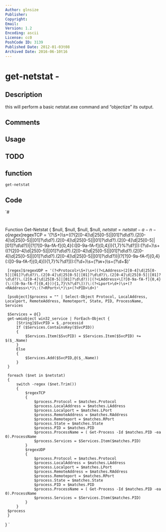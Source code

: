 ```yaml
---
Author: glnsize
Publisher: 
Copyright: 
Email: 
Version: 1.2
Encoding: ascii
License: cc0
PoshCode ID: 3139
Published Date: 2012-01-03t08
Archived Date: 2016-06-10t16
---
```


# get-netstat - 

## Description

this will perform a basic netstat.exe command and “objectize” its output.

## Comments



## Usage



## TODO



## function

`get-netstat`

## Code

`#
 #
 Function Get-Netstat {
     $null, $null, $null, $null, $netstat = netstat -a -n -o
     [regex]$regexTCP = '(?<Protocol>\S+)\s+((?<LAddress>(2[0-4]\d|25[0-5]|[01]?\d\d?)\.(2[0-4]\d|25[0-5]|[01]?\d\d?)\.(2[0-4]\d|25[0-5]|[01]?\d\d?)\.(2[0-4]\d|25[0-5]|[01]?\d\d?))|(?<LAddress>\[?[0-9a-fA-f]{0,4}(\:([0-9a-fA-f]{0,4})){1,7}\%?\d?\]))\:(?<Lport>\d+)\s+((?<Raddress>(2[0-4]\d|25[0-5]|[01]?\d\d?)\.(2[0-4]\d|25[0-5]|[01]?\d\d?)\.(2[0-4]\d|25[0-5]|[01]?\d\d?)\.(2[0-4]\d|25[0-5]|[01]?\d\d?))|(?<RAddress>\[?[0-9a-fA-f]{0,4}(\:([0-9a-fA-f]{0,4})){1,7}\%?\d?\]))\:(?<RPort>\d+)\s+(?<State>\w+)\s+(?<PID>\d+$)'
 
     [regex]$regexUDP = '(?<Protocol>\S+)\s+((?<LAddress>(2[0-4]\d|25[0-5]|[01]?\d\d?)\.(2[0-4]\d|25[0-5]|[01]?\d\d?)\.(2[0-4]\d|25[0-5]|[01]?\d\d?)\.(2[0-4]\d|25[0-5]|[01]?\d\d?))|(?<LAddress>\[?[0-9a-fA-f]{0,4}(\:([0-9a-fA-f]{0,4})){1,7}\%?\d?\]))\:(?<Lport>\d+)\s+(?<RAddress>\*)\:(?<RPort>\*)\s+(?<PID>\d+)'
 
     [psobject]$process = "" | Select-Object Protocol, LocalAddress, Localport, RemoteAddress, Remoteport, State, PID, ProcessName, Services
 
     $Services = @{}
     get-wmiobject win32_service | ForEach-Object { 
         [String]$SvcPID = $_.processid
         If ($Services.ContainsKey($SvcPID))
         {
             $Services.Item($SvcPID) = $Services.Item($SvcPID) += $($_.Name)
         }
         Else
         {
             $Services.Add($SvcPID,@($_.Name))
         }
     }
 
     foreach ($net in $netstat)
     {
         switch -regex ($net.Trim())
         {
             $regexTCP
             {          
                 $process.Protocol = $matches.Protocol
                 $process.LocalAddress = $matches.LAddress
                 $process.Localport = $matches.LPort
                 $process.RemoteAddress = $matches.RAddress
                 $process.Remoteport = $matches.RPort
                 $process.State = $matches.State
                 $process.PID = $matches.PID
                 $process.ProcessName = ( Get-Process -Id $matches.PID -ea 0).ProcessName
                 $process.Services = $Services.Item($matches.PID)
             }
             $regexUDP
             {          
                 $process.Protocol = $matches.Protocol
                 $process.LocalAddress = $matches.LAddress
                 $process.Localport = $matches.LPort
                 $process.RemoteAddress = $matches.RAddress
                 $process.Remoteport = $matches.RPort
                 $process.State = $matches.State
                 $process.PID = $matches.PID
                 $process.ProcessName = ( Get-Process -Id $matches.PID -ea 0).ProcessName
                 $process.Services = $Services.Item($matches.PID)
             }
         }
     $process
     }
 }
`

